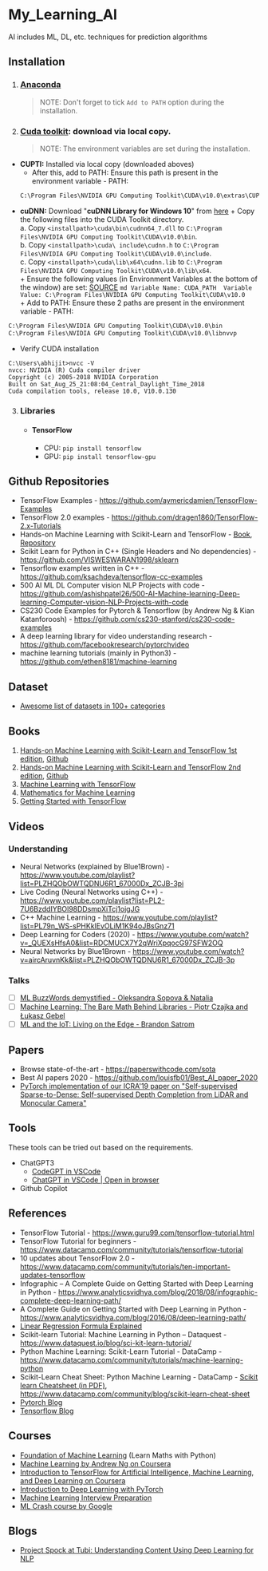 # My_Learning_AI

AI includes ML, DL, etc. techniques for prediction algorithms

## Installation

1. ### [Anaconda](https://www.anaconda.com/distribution/#download-section)
   > NOTE: Don't forget to tick `Add to PATH` option during the installation.
2. ### [Cuda toolkit](https://developer.nvidia.com/cuda-10.0-download-archive?target_os=Windows&target_arch=x86_64&target_version=10&target_type=exelocal): download via local copy.
   > NOTE: The environment variables are set during the installation.

- **CUPTI:** Installed via local copy (downloaded aboves)
  - After this, add to PATH:
    Ensure this path is present in the environment variable - PATH:
  ```md
  C:\Program Files\NVIDIA GPU Computing Toolkit\CUDA\v10.0\extras\CUPTI\libx64
  ```
- **cuDNN:** Download "**cuDNN Library for Windows 10**" from [here](https://developer.nvidia.com/rdp/cudnn-download) + Copy the following files into the CUDA Toolkit directory. <br/>
  a. Copy `<installpath>\cuda\bin\cudnn64_7.dll` to `C:\Program Files\NVIDIA GPU Computing Toolkit\CUDA\v10.0\bin`.<br/>
  b. Copy `<installpath>\cuda\ include\cudnn.h` to `C:\Program Files\NVIDIA GPU Computing Toolkit\CUDA\v10.0\include`.<br/>
  c. Copy `<installpath>\cuda\lib\x64\cudnn.lib` to `C:\Program Files\NVIDIA GPU Computing Toolkit\CUDA\v10.0\lib\x64`.<br/> + Ensure the following values (in Environment Variables at the bottom of the window) are set: [SOURCE](https://docs.nvidia.com/deeplearning/sdk/cudnn-install/index.html#installwindows)
  `md
Variable Name: CUDA_PATH 
Variable Value: C:\Program Files\NVIDIA GPU Computing Toolkit\CUDA\v10.0		
` + Add to PATH:
  Ensure these 2 paths are present in the environment variable - PATH:

```md
C:\Program Files\NVIDIA GPU Computing Toolkit\CUDA\v10.0\bin
C:\Program Files\NVIDIA GPU Computing Toolkit\CUDA\v10.0\libnvvp
```

- Verify CUDA installation

```console
C:\Users\abhijit>nvcc -V
nvcc: NVIDIA (R) Cuda compiler driver
Copyright (c) 2005-2018 NVIDIA Corporation
Built on Sat_Aug_25_21:08:04_Central_Daylight_Time_2018
Cuda compilation tools, release 10.0, V10.0.130
```

3. ### Libraries
   - #### TensorFlow
     - CPU: `pip install tensorflow`
     - GPU: `pip install tensorflow-gpu`

## Github Repositories

- TensorFlow Examples - https://github.com/aymericdamien/TensorFlow-Examples
- TensorFlow 2.0 examples - https://github.com/dragen1860/TensorFlow-2.x-Tutorials
- Hands-on Machine Learning with Scikit-Learn and TensorFlow - [Book](https://github.com/abhi3700/My_Learning_AI/blob/master/books/Hands%20On%20Machine%20Learning%20with%20Scikit%20Learn%20and%20TensorFlow.pdf), [Repository](https://github.com/ageron/handson-ml)
- Scikit Learn for Python in C++ (Single Headers and No dependencies) - https://github.com/VISWESWARAN1998/sklearn
- Tensorflow examples written in C++ - https://github.com/ksachdeva/tensorflow-cc-examples
- 500 AI ML DL Computer vision NLP Projects with code - https://github.com/ashishpatel26/500-AI-Machine-learning-Deep-learning-Computer-vision-NLP-Projects-with-code
- CS230 Code Examples for Pytorch & Tensorflow (by Andrew Ng & Kian Katanforoosh) - https://github.com/cs230-stanford/cs230-code-examples
- A deep learning library for video understanding research - https://github.com/facebookresearch/pytorchvideo
- machine learning tutorials (mainly in Python3) - https://github.com/ethen8181/machine-learning

## Dataset

- [Awesome list of datasets in 100+ categories](https://www.kdnuggets.com/2021/05/awesome-list-datasets.html)

## Books

1. [Hands-on Machine Learning with Scikit-Learn and TensorFlow 1st edition](https://github.com/abhi3700/My_Learning_AI/blob/master/books/Hands%20On%20Machine%20Learning%20with%20Scikit%20Learn%20and%20TensorFlow.pdf), [Github](https://github.com/ageron/handson-ml)
1. [Hands-on Machine Learning with Scikit-Learn and TensorFlow 2nd edition](https://github.com/abhi3700/My_Learning_AI/blob/master/books/Hands_On_Machine_Learning_with_Scikit_Learn_Keras_2nd_edition.pdf), [Github](https://github.com/ageron/handson-ml2)
1. [Machine Learning with TensorFlow](https://github.com/abhi3700/My_Learning_AI/blob/master/books/Machine%20Learning%20with%20TensorFlow.pdf)
1. [Mathematics for Machine Learning](https://github.com/abhi3700/My_Learning_AI/blob/master/books/Mathematics%20For%20Machine%20Learning.pdf)
1. [Getting Started with TensorFlow](https://github.com/abhi3700/My_Learning_AI/blob/master/books/Getting%20Started%20with%20TensorFlow.pdf)

## Videos

### Understanding

- Neural Networks (explained by Blue1Brown) - https://www.youtube.com/playlist?list=PLZHQObOWTQDNU6R1_67000Dx_ZCJB-3pi
- Live Coding (Neural Networks using C++) - https://www.youtube.com/playlist?list=PL2-7U6BzddIYBOl98DDsmpXiTcj1ojgJG
- C++ Machine Learning - https://www.youtube.com/playlist?list=PL79n_WS-sPHKklEvOLiM1K94oJBsGnz71
- Deep Learning for Coders (2020) - https://www.youtube.com/watch?v=_QUEXsHfsA0&list=RDCMUCX7Y2qWriXpqocG97SFW2OQ
- Neural Networks by Blue1Brown - https://www.youtube.com/watch?v=aircAruvnKk&list=PLZHQObOWTQDNU6R1_67000Dx_ZCJB-3p

### Talks

- [ ] [ML BuzzWords demystified - Oleksandra Sopova & Natalia](https://youtu.be/4pGhvcVz1Xg)
- [ ] [Machine Learning: The Bare Math Behind Libraries - Piotr Czajka and Łukasz Gebel](https://youtu.be/yoP2uNYFGSw)
- [ ] [ML and the IoT: Living on the Edge - Brandon Satrom](https://youtu.be/5SYjR2D4p0c)

## Papers

- Browse state-of-the-art - https://paperswithcode.com/sota
- Best AI papers 2020 - https://github.com/louisfb01/Best_AI_paper_2020
- [PyTorch implementation of our ICRA'19 paper on "Self-supervised Sparse-to-Dense: Self-supervised Depth Completion from LiDAR and Monocular Camera"](https://github.com/fangchangma/self-supervised-depth-completion)

## Tools

These tools can be tried out based on the requirements.

- ChatGPT3
  - [CodeGPT in VSCode](https://marketplace.visualstudio.com/items?itemName=DanielSanMedium.dscodegpt)
  - [ChatGPT in VSCode | Open in browser](https://marketplace.visualstudio.com/items?itemName=gencay.vscode-chatgpt)
- Github Copilot

## References

- TensorFlow Tutorial - https://www.guru99.com/tensorflow-tutorial.html
- TensorFlow Tutorial for beginners - https://www.datacamp.com/community/tutorials/tensorflow-tutorial
- 10 updates about TensorFlow 2.0 - https://www.datacamp.com/community/tutorials/ten-important-updates-tensorflow
- Infographic – A Complete Guide on Getting Started with Deep Learning in Python - https://www.analyticsvidhya.com/blog/2018/08/infographic-complete-deep-learning-path/
- A Complete Guide on Getting Started with Deep Learning in Python - https://www.analyticsvidhya.com/blog/2016/08/deep-learning-path/
- [Linear Regression Formula Explained](https://hackerstreak.com/linear-regression-formula/)
- Scikit-learn Tutorial: Machine Learning in Python – Dataquest - https://www.dataquest.io/blog/sci-kit-learn-tutorial/
- Python Machine Learning: Scikit-Learn Tutorial - DataCamp - https://www.datacamp.com/community/tutorials/machine-learning-python
- Scikit-Learn Cheat Sheet: Python Machine Learning - DataCamp - [Scikit learn Cheatsheet (in PDF)]("./docs/Scikit_Learn_Cheat_Sheet_Python.pdf"), https://www.datacamp.com/community/blog/scikit-learn-cheat-sheet
- [Pytorch Blog](https://pytorch.org/blog/)
- [Tensorflow Blog](https://pytorch.org/blog/)

## Courses

- [Foundation of Machine Learning](https://bloomberg.github.io/foml/#home) (Learn Maths with Python)
- [Machine Learning by Andrew Ng on Coursera](https://www.coursera.org/learn/machine-learning)
- [Introduction to TensorFlow for Artificial Intelligence, Machine Learning, and Deep Learning on Coursera](https://www.coursera.org/learn/introduction-tensorflow)
- [Introduction to Deep Learning with PyTorch](https://classroom.udacity.com/courses/ud188)
- [Machine Learning Interview Preparation](https://classroom.udacity.com/courses/ud1001/)
- [ML Crash course by Google](https://developers.google.com/machine-learning/crash-course/)

## Blogs

- [Project Spock at Tubi: Understanding Content Using Deep Learning for NLP](https://medium.com/pytorch/project-spock-at-tubi-understanding-content-using-deep-learning-for-nlp-2b102ca25ed9)
